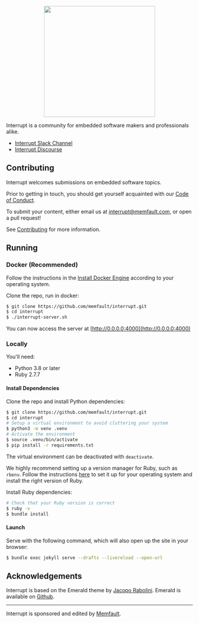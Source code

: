 <p align="center">
  <img width="300" src="https://user-images.githubusercontent.com/1041679/117912668-bf573700-b294-11eb-9e3f-9cb521b750dc.png"/>
</p>

Interrupt is a community for embedded software makers and professionals alike.

- [Interrupt Slack Channel](https://interrupt-slack.herokuapp.com/)
- [Interrupt Discourse](https://community.memfault.com/)

## Contributing

Interrupt welcomes submissions on embedded software topics.

Prior to getting in touch, you should get yourself acquainted with our [Code of Conduct](https://interrupt.memfault.com/code-of-conduct).

To submit your content, either email us at interrupt@memfault.com, or open a pull request!

See [Contributing](https://interrupt.memfault.com/contributing) for more information.

## Running

### Docker (Recommended)

Follow the instructions in the [Install Docker Engine](https://docs.docker.com/engine/install/) according to your operating system.

Clone the repo, run in docker:

```bash
$ git clone https://github.com/memfault/interrupt.git
$ cd interrupt
$ ./interrupt-server.sh
```

You can now access the server at [http://0.0.0.0:4000](http://0.0.0.0:4000)

### Locally

You'll need:
- Python 3.8 or later
- Ruby 2.7.7

#### Install Dependencies

Clone the repo and install Python dependencies:

```bash
$ git clone https://github.com/memfault/interrupt.git
$ cd interrupt
# Setup a virtual environment to avoid cluttering your system
$ python3 -m venv .venv
# Activate the environment
$ source .venv/bin/activate
$ pip install -r requirements.txt
```

The virtual environment can be deactivated with `deactivate`.

We highly recommend setting up a version manager for Ruby, such as
`rbenv`. Follow the instructions [here](https://github.com/rbenv/rbenv) to set it
up for your operating system and install the right version of Ruby.

Install Ruby dependencies:

```bash
# Check that your Ruby version is correct
$ ruby -v
$ bundle install
```

#### Launch

Serve with the following command, which will also open up the site in your browser:

```bash
$ bundle exec jekyll serve --drafts --livereload --open-url
```

## Acknowledgements

Interrupt is based on the Emerald theme by [Jacopo Rabolini](https://www.jacoporabolini.com/). Emerald is available on [Github](https://github.com/KingFelix/emerald).

---

Interrupt is sponsored and edited by [Memfault](https://memfault.com).

